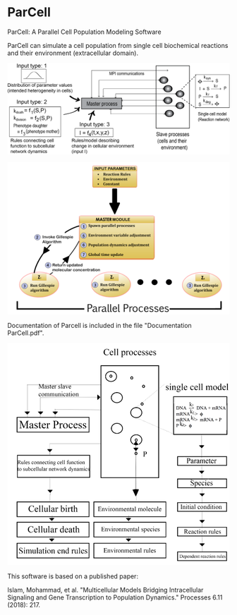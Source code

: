 [//]: # (Image References)
[image1]: ./image/Schematic1.PNG
[image2]: ./image/Schematic2.PNG
[image3]: ./image/Schematic3.PNG

# ParCell
ParCell: A Parallel Cell Population Modeling Software

ParCell can simulate a cell population from single cell biochemical reactions and their environment (extracellular domain).

![alt text][image1]

![alt text][image2]

Documentation of Parcell is included in the file "Documentation ParCell.pdf".

![alt text][image3]

This software is based on a published paper:

Islam, Mohammad, et al. "Multicellular Models Bridging Intracellular Signaling and Gene Transcription to Population Dynamics." Processes 6.11 (2018): 217.

